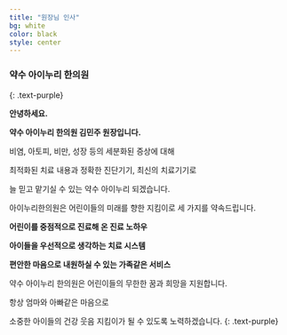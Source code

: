 ```yaml
---
title: "원장님 인사"
bg: white
color: black
style: center
---
```


### **약수 아이누리 한의원**
{: .text-purple}

<span class="fa-stack subtlecircle" style="font-size:100px; background:rgba(255,166,0,0.1)">
  <i class="fa fa-circle fa-stack-2x text-white"></i>
  <i class="fa fa-bicycle fa-stack-1x text-orange"></i>
</span>


**안녕하세요.**

**약수 아이누리 한의원 김민주 원장입니다.**

비염, 아토피, 비만, 성장 등의 세분화된 증상에 대해

최적화된 치료 내용과 정확한 진단기기, 최신의 치료기기로

늘 믿고 맡기실 수 있는 약수 아이누리 되겠습니다.

아이누리한의원은 어린이들의 미래를 향한 지킴이로 세 가지를 약속드립니다.

**어린이를 중점적으로 진료해 온 진료 노하우**

**아이들을 우선적으로 생각하는 치료 시스템**

**편안한 마음으로 내원하실 수 있는 가족같은 서비스**

약수 아이누리 한의원은 어린이들의 무한한 꿈과 희망을 지원합니다.

항상 엄마와 아빠같은 마음으로

소중한 아이들의 건강 웃음 지킴이가 될 수 있도록 노력하겠습니다.
{: .text-purple}

